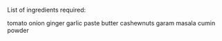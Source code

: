 List of ingredients required:

tomato
onion
ginger garlic paste
butter
cashewnuts
garam masala
cumin powder